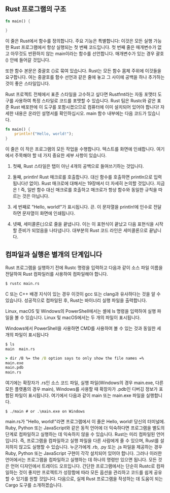 ## Rust 프로그램의 구조

```rust
fn main() {

}
```
이 줄은 Rust에서 함수를 정의합니다. 주요 기능은 특별합니다: 이것은 모든 실행 가능한 Rust 프로그램에서 항상 실행되는 첫 번째 코드입니다. 첫 번째 줄은 매개변수가 없고 아무것도 반환하지 않는 main이라는 함수를 선언합니다. 매개변수가 있는 경우 괄호() 안에 들어갈 것입니다.

또한 함수 본문은 중괄호 {}로 묶여 있습니다. Rust는 모든 함수 몸체 주위에 이것들을 요구합니다. 여는 중괄호를 함수 선언과 같은 줄에 놓고 그 사이에 공백을 하나 추가하는 것이 좋은 스타일입니다.

Rust 프로젝트 전체에서 표준 스타일을 고수하고 싶다면 Rustfmt라는 자동 포맷터 도구를 사용하여 특정 스타일로 코드를 포맷할 수 있습니다. Rust 팀은 Rustc와 같은 표준 Rust 배포판에 이 도구를 포함시켰으므로 컴퓨터에 이미 설치되어 있어야 합니다! 자세한 내용은 온라인 설명서를 확인하십시오. main 함수 내부에는 다음 코드가 있습니다.

```rust
fn main() {
    println!("Hello, world!");
}
```
이 줄은 이 작은 프로그램의 모든 작업을 수행합니다. 텍스트를 화면에 인쇄합니다. 여기에서 주목해야 할 네 가지 중요한 세부 사항이 있습니다. 

1. 첫째, Rust 스타일은 탭이 아닌 4개의 공백으로 들여쓰기하는 것입니다. 

2. 둘째, println! Rust 매크로를 호출합니다. 대신 함수를 호출하면 println으로 입력됩니다(! 없이). Rust 매크로에 대해서는 19장에서 더 자세히 논의할 것입니다. 지금은 ! 즉, 일반 함수 대신 매크로를 호출하고 매크로가 항상 함수와 동일한 규칙을 따르는 것은 아닙니다. 

3. 세 번째로 "Hello, world!"가 표시됩니다. 끈. 이 문자열을 println!에 인수로 전달하면 문자열이 화면에 인쇄됩니다. 

4. 넷째, 세미콜론(;)으로 줄을 끝냅니다. 이는 이 표현식이 끝났고 다음 표현식을 시작할 준비가 되었음을 나타냅니다. 대부분의 Rust 코드 라인은 세미콜론으로 끝납니다.


## 컴파일과 실행은 별개의 단계입니다

Rust 프로그램을 실행하기 전에 Rustc 명령을 입력하고 다음과 같이 소스 파일 이름을 전달하여 Rust 컴파일러를 사용하여 컴파일해야 합니다.

```bash
$ rustc main.rs
```

C 또는 C++ 배경 지식이 있는 경우 이것이 gcc 또는 clang과 유사하다는 것을 알 수 있습니다. 성공적으로 컴파일된 후, Rust는 바이너리 실행 파일을 출력합니다. 

Linux, macOS 및 Windows의 PowerShell에서는 셸에 ls 명령을 입력하여 실행 파일을 볼 수 있습니다. Linux 및 macOS에서는 두 개의 파일이 표시됩니다. 

Windows에서 PowerShell을 사용하면 CMD를 사용하여 볼 수 있는 것과 동일한 세 개의 파일이 표시됩니다

```bash
$ ls
main  main.rs
```

```cmd
> dir /B %= the /B option says to only show the file names =%
main.exe
main.pdb
main.rs
```

여기에는 확장자가 .rs인 소스 코드 파일, 실행 파일(Windows의 경우 main.exe, 다른 모든 플랫폼의 경우 main), Windows를 사용할 때 확장자가 .pdb인 디버깅 정보가 포함된 파일이 표시됩니다. 여기에서 다음과 같이 main 또는 main.exe 파일을 실행합니다.

```
$ ./main # or .\main.exe on Windows
```

main.rs가 "Hello, world!"라면 프로그램에서 이 줄은 Hello, world! 당신의 터미널에. Ruby, Python 또는 JavaScript와 같은 동적 언어에 더 익숙하다면 프로그램을 별도의 단계로 컴파일하고 실행하는 데 익숙하지 않을 수 있습니다. Rust는 미리 컴파일된 언어입니다. 즉, 프로그램을 컴파일하고 실행 파일을 다른 사람에게 줄 수 있으며, Rust를 설치하지 않고도 실행할 수 있습니다. 누군가에게 .rb, .py 또는 .js 파일을 제공하는 경우 Ruby, Python 또는 JavaScript 구현이 각각 설치되어 있어야 합니다. 그러나 이러한 언어에서는 프로그램을 컴파일하고 실행하는 데 하나의 명령만 있으면 됩니다. 모든 것은 언어 디자인에서 트레이드 오프입니다. 간단한 프로그램에서는 단순히 Rustc로 컴파일하는 것이 좋지만 프로젝트가 성장함에 따라 모든 옵션을 관리하고 코드를 쉽게 공유할 수 있기를 원할 것입니다. 다음으로, 실제 Rust 프로그램을 작성하는 데 도움이 되는 Cargo 도구를 소개하겠습니다.